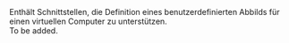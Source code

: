 <Namespace Name="Microsoft.Azure.Management.Compute.Fluent.VirtualMachineCustomImage.Definition">
  <Docs>
    <summary>Enthält Schnittstellen, die Definition eines benutzerdefinierten Abbilds für einen virtuellen Computer zu unterstützen.</summary> 
    <remarks>To be added.</remarks>
  </Docs>
</Namespace>
